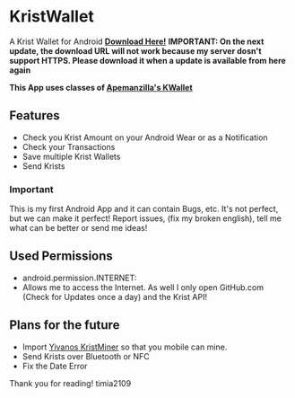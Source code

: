 # KristWallet
A Krist Wallet for Android **[Download Here!](http://timia2109.com/kristWallet.apk)**
**IMPORTANT: On the next update, the download URL will not work because my server dosn't support HTTPS. Please download it when a update is available from here again**

**This App uses classes of [Apemanzilla's KWallet](https://github.com/apemanzilla/KWallet)**

## Features
 - Check you Krist Amount on your Android Wear or as a Notification
 - Check your Transactions
 - Save multiple Krist Wallets
 - Send Krists

### Important
This is my first Android App and it can contain Bugs, etc. It's not perfect, but we can make it perfect! Report issues, (fix my broken english), tell me what can be better or send me ideas!

## Used Permissions
 - android.permission.INTERNET:
  - Allows me to access the Internet. As well I only open GitHub.com (Check for Updates once a day) and the Krist API!

## Plans for the future
 - Import [Yivanos KristMiner](https://github.com/Yevano/ytci-krist-miner) so that you mobile can mine.
 - Send Krists over Bluetooth or NFC
 - Fix the Date Error

Thank you for reading!
timia2109
